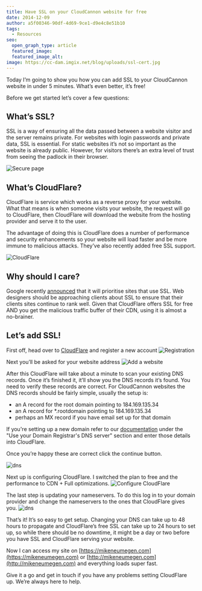 ```yaml
---
title: Have SSL on your CloudCannon website for free
date: 2014-12-09
author: a5f00346-90df-4d69-9ce1-d9e4c8e51b10
tags:
  - Resources
seo:
  open_graph_type: article
  featured_image:
  featured_image_alt:
image: https://cc-dam.imgix.net/blog/uploads/ssl-cert.jpg
---
```


Today I’m going to show you how you can add SSL to your CloudCannon website in under 5 minutes. What’s even better, it’s free\!

Before we get started let’s cover a few questions:

## What’s SSL?

SSL is a way of ensuring all the data passed between a website visitor and the server remains private. For websites with login passwords and private data, SSL is essential. For static websites it’s not so important as the website is already public. However, for visitors there’s an extra level of trust from seeing the padlock in their browser.

![Secure page](https://cc-dam.imgix.net/blog/assets/blog/ssl/blurred.png)

## What’s CloudFlare?

CloudFlare is service which works as a reverse proxy for your website. What that means is when someone visits your website, the request will go to CloudFlare, then CloudFlare will download the website from the hosting provider and serve it to the user.

The advantage of doing this is CloudFlare does a number of performance and security enhancements so your website will load faster and be more immune to malicious attacks. They’ve also recently added free SSL support.

![CloudFlare](https://cc-dam.imgix.net/blog/assets/blog/ssl/cloudflare-logo.png)

## Why should I care?

Google recently [announced](http://googlewebmastercentral.blogspot.co.nz/2014/08/https-as-ranking-signal.html) that it will prioritise sites that use SSL. Web designers should be approaching clients about SSL to ensure that their clients sites continue to rank well. Given that CloudFlare offers SSL for free AND you get the malicious traffic buffer of their CDN, using it is almost a no-brainer.

## Let’s add SSL\!

First off, head over to [CloudFlare](https://www.cloudflare.com) and register a new account ![Registration](https://cc-dam.imgix.net/blog/assets/blog/ssl/register.png)

Next you’ll be asked for your website address ![Add a website](https://cc-dam.imgix.net/blog/assets/blog/ssl/add-website.png)

After this CloudFlare will take about a minute to scan your existing DNS records. Once it’s finished it, it’ll show you the DNS records it’s found. You need to verify these records are correct. For CloudCannon websites the DNS records should be fairly simple, usually the setup is:

* an A record for the root domain pointing to 184.169.135.34
* an A record for \*.rootdomain pointing to 184.169.135.34
* perhaps an MX record if you have email set up for that domain

If you're setting up a new domain refer to our [documentation](/documentation/host/domains/) under the "Use your Domain Registrar's DNS server" section and enter those details into CloudFlare.

Once you’re happy these are correct click the continue button.

![dns](https://cc-dam.imgix.net/blog/assets/blog/ssl/dns.png)

Next up is configuring CloudFlare. I switched the plan to free and the performance to CDN + Full optimizations. ![Configure CloudFlare](https://cc-dam.imgix.net/blog/assets/blog/ssl/settings.png)

The last step is updating your nameservers. To do this log in to your domain provider and change the nameservers to the ones that CloudFlare gives you. ![dns](https://cc-dam.imgix.net/blog/assets/blog/ssl/update-ns.png)

That’s it\! It’s so easy to get setup. Changing your DNS can take up to 48 hours to propagate and CloudFlare’s free SSL can take up to 24 hours to set up, so while there should be no downtime, it might be a day or two before you have SSL and CloudFlare serving your website.

Now I can access my site on [https://mikeneumegen.com](https://mikeneumegen.com) or [http://mikeneumegen.com](http://mikeneumegen.com) and everything loads super fast.

Give it a go and get in touch if you have any problems setting CloudFlare up. We’re always here to help.